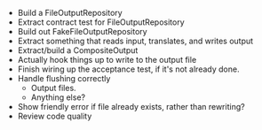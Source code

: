* Build a FileOutputRepository
* Extract contract test for FileOutputRepository
* Build out FakeFileOutputRepository
* Extract something that reads input, translates, and writes output
* Extract/build a CompositeOutput
* Actually hook things up to write to the output file
* Finish wiring up the acceptance test, if it's not already done.
* Handle flushing correctly
  - Output files.
  - Anything else?
* Show friendly error if file already exists, rather than rewriting?
* Review code quality
